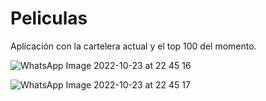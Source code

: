 # Peliculas
Aplicación con la cartelera actual y el top 100 del momento.

![WhatsApp Image 2022-10-23 at 22 45 16](https://user-images.githubusercontent.com/72865314/197417460-d66c1782-bbcf-4c56-996b-733ea5947a01.jpeg)


![WhatsApp Image 2022-10-23 at 22 45 17](https://user-images.githubusercontent.com/72865314/197417466-23aa6ee5-2391-4cda-9598-76df73f771dc.jpeg)

